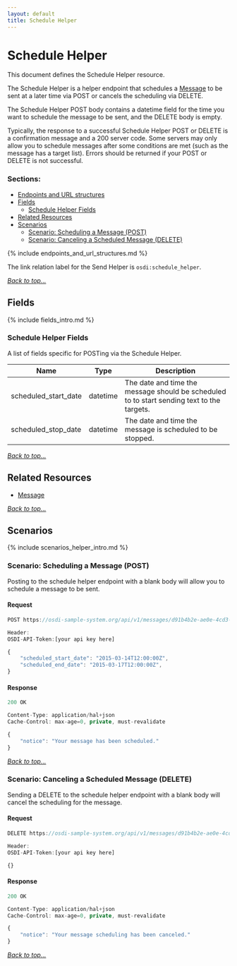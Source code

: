 ```yaml
---
layout: default
title: Schedule Helper
---
```


# Schedule Helper

This document defines the Schedule Helper resource. 

The Schedule Helper is a helper endpoint that schedules a [Message](messages.md) to be sent at a later time via POST or cancels the scheduling via DELETE.

The Schedule Helper POST body contains a datetime field for the time you want to schedule the message to be sent, and the DELETE body is empty.

Typically, the response to a successful Schedule Helper POST or DELETE is a confirmation message and a 200 server code. Some servers may only allow you to schedule messages after some conditions are met (such as the message has a target list). Errors should be returned if your POST or DELETE is not successful.



### Sections:

* [Endpoints and URL structures](#endpoints-and-url-structures)
* [Fields](#fields)
    * [Schedule Helper Fields](#schedule-helper-fields)
* [Related Resources](#related-resources)
* [Scenarios](#scenarios)
    * [Scenario: Scheduling a Message (POST)](#scenario-scheduling-a-message-post)
    * [Scenario: Canceling a Scheduled Message (DELETE)](#canceling-a-scheduled-message-delete)


{% include endpoints_and_url_structures.md %}

The link relation label for the Send Helper is ```osdi:schedule_helper```.

_[Back to top...](#)_


## Fields

{% include fields_intro.md %}


### Schedule Helper Fields

A list of fields specific for POSTing via the Schedule Helper.

| Name          | Type      | Description
|-----------    |-----------|-----------
|scheduled_start_date		|datetime	|The date and time the message should be scheduled to to start sending text to the targets.
|scheduled_stop_date		|datetime	|The date and time the message is scheduled to be stopped.

_[Back to top...](#)_


## Related Resources

* [Message](messages.md)

_[Back to top...](#)_


## Scenarios

{% include scenarios_helper_intro.md %}


### Scenario: Scheduling a Message (POST)

Posting to the schedule helper endpoint with a blank body will allow you to schedule a message to be sent.

#### Request

```javascript
POST https://osdi-sample-system.org/api/v1/messages/d91b4b2e-ae0e-4cd3-9ed7-d0ec501b0bc3/schedule

Header:
OSDI-API-Token:[your api key here]

{
    "scheduled_start_date": "2015-03-14T12:00:00Z",
    "scheduled_end_date": "2015-03-17T12:00:00Z",
}
```

#### Response

```javascript
200 OK

Content-Type: application/hal+json
Cache-Control: max-age=0, private, must-revalidate

{
    "notice": "Your message has been scheduled."
}
```

_[Back to top...](#)_

### Scenario: Canceling a Scheduled Message (DELETE)

Sending a DELETE to the schedule helper endpoint with a blank body will cancel the scheduling for the message.


#### Request

```javascript
DELETE https://osdi-sample-system.org/api/v1/messages/d91b4b2e-ae0e-4cd3-9ed7-d0ec501b0bc3/schedule

Header:
OSDI-API-Token:[your api key here]

{}
```

#### Response

```javascript
200 OK

Content-Type: application/hal+json
Cache-Control: max-age=0, private, must-revalidate

{
    "notice": "Your message scheduling has been canceled."
}
```

_[Back to top...](#)_